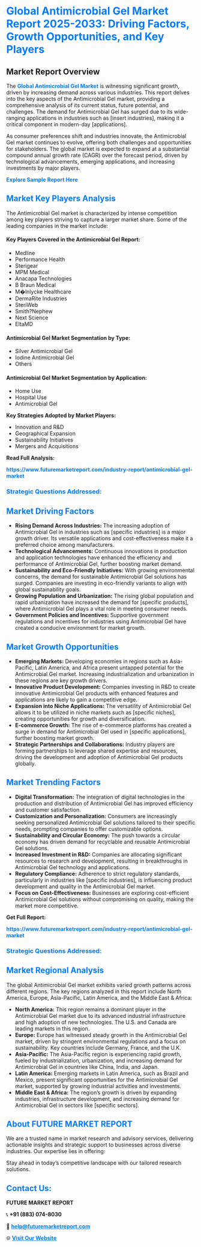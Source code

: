 <h1 style="color: #007BFF;">Global Antimicrobial Gel Market Report 2025-2033: Driving Factors, Growth Opportunities, and Key Players</h1>

<section id="overview">
<h2>Market Report Overview</h2>
<p>The <a href="https://www.futuremarketreport.com/industry-report/antimicrobial-gel-market" style="color: #007BFF; text-decoration: none;"><strong>Global Antimicrobial Gel Market</strong></a> is witnessing significant growth, driven by increasing demand across various industries. This report delves into the key aspects of the Antimicrobial Gel market, providing a comprehensive analysis of its current status, future potential, and challenges. The demand for Antimicrobial Gel has surged due to its wide-ranging applications in industries such as [insert industries], making it a critical component in modern-day [applications].</p>
<p>As consumer preferences shift and industries innovate, the Antimicrobial Gel market continues to evolve, offering both challenges and opportunities for stakeholders. The global market is expected to expand at a substantial compound annual growth rate (CAGR) over the forecast period, driven by technological advancements, emerging applications, and increasing investments by major players.</p>
</section>

<section id="overview">
<p><a href="https://www.futuremarketreport.com/request-sample/reportId=125687" style="color: #007BFF; text-decoration: none;"><strong>Explore Sample Report Here</strong></a></p>
</section>

<section id="key-players">
<h2 style="color: #007BFF;">Market Key Players Analysis</h2>
<p>The Antimicrobial Gel market is characterized by intense competition among key players striving to capture a larger market share. Some of the leading companies in the market include:</p>
<h4>Key Players Covered in the Antimicrobial Gel Report:</h4>
<ul><li>Medline</li><li>Performance Health</li><li>Sterigear</li><li>MPM Medical</li><li>Anacapa Technologies</li><li>B Braun Medical</li><li>M�lnlycke Healthcare</li><li>DermaRite Industries</li><li>SteriWeb</li><li>Smith?Nephew</li><li>Next Science</li><li>EltaMD</li></ul>
<h4>Antimicrobial Gel Market Segmentation by Type:</h4>
<ul><li>Silver Antimicrobial Gel</li><li>Iodine Antimicrobial Gel</li><li>Others</li></ul>

<h4>Antimicrobial Gel Market Segmentation by Application:</h4>
<ul><li>Home Use</li><li>Hospital Use</li><li>Antimicrobial Gel</li></ul>
<p><strong>Key Strategies Adopted by Market Players:</strong></p>
<ul>
<li>Innovation and R&D</li>
<li>Geographical Expansion</li>
<li>Sustainability Initiatives</li>
<li>Mergers and Acquisitions</li>
</ul>
</section>

<section>
<p><strong>Read Full Analysis: </strong></p><a href="https://www.futuremarketreport.com/industry-report/antimicrobial-gel-market" style="color: #007BFF; text-decoration: none;"><strong>https://www.futuremarketreport.com/industry-report/antimicrobial-gel-market</strong></a>
<h3 style="color: #007BFF;">Strategic Questions Addressed:</h3>
</section>

<section id="driving-factors">
<h2 style="color: #007BFF;">Market Driving Factors</h2>
<ul>
<li><strong>Rising Demand Across Industries:</strong> The increasing adoption of Antimicrobial Gel in industries such as [specific industries] is a major growth driver. Its versatile applications and cost-effectiveness make it a preferred choice among manufacturers.</li>
<li><strong>Technological Advancements:</strong> Continuous innovations in production and application technologies have enhanced the efficiency and performance of Antimicrobial Gel, further boosting market demand.</li>
<li><strong>Sustainability and Eco-Friendly Initiatives:</strong> With growing environmental concerns, the demand for sustainable Antimicrobial Gel solutions has surged. Companies are investing in eco-friendly variants to align with global sustainability goals.</li>
<li><strong>Growing Population and Urbanization:</strong> The rising global population and rapid urbanization have increased the demand for [specific products], where Antimicrobial Gel plays a vital role in meeting consumer needs.</li>
<li><strong>Government Policies and Incentives:</strong> Supportive government regulations and incentives for industries using Antimicrobial Gel have created a conducive environment for market growth.</li>
</ul>
</section>

<section id="growth-opportunities">
<h2 style="color: #007BFF;">Market Growth Opportunities</h2>
<ul>
<li><strong>Emerging Markets:</strong> Developing economies in regions such as Asia-Pacific, Latin America, and Africa present untapped potential for the Antimicrobial Gel market. Increasing industrialization and urbanization in these regions are key growth drivers.</li>
<li><strong>Innovative Product Development:</strong> Companies investing in R&D to create innovative Antimicrobial Gel products with enhanced features and applications are likely to gain a competitive edge.</li>
<li><strong>Expansion into Niche Applications:</strong> The versatility of Antimicrobial Gel allows it to be utilized in niche markets such as [specific niches], creating opportunities for growth and diversification.</li>
<li><strong>E-commerce Growth:</strong> The rise of e-commerce platforms has created a surge in demand for Antimicrobial Gel used in [specific applications], further boosting market growth.</li>
<li><strong>Strategic Partnerships and Collaborations:</strong> Industry players are forming partnerships to leverage shared expertise and resources, driving the development and adoption of Antimicrobial Gel products globally.</li>
</ul>
</section>

<section id="trending-factors">
<h2 style="color: #007BFF;">Market Trending Factors</h2>
<ul>
<li><strong>Digital Transformation:</strong> The integration of digital technologies in the production and distribution of Antimicrobial Gel has improved efficiency and customer satisfaction.</li>
<li><strong>Customization and Personalization:</strong> Consumers are increasingly seeking personalized Antimicrobial Gel solutions tailored to their specific needs, prompting companies to offer customizable options.</li>
<li><strong>Sustainability and Circular Economy:</strong> The push towards a circular economy has driven demand for recyclable and reusable Antimicrobial Gel solutions.</li>
<li><strong>Increased Investment in R&D:</strong> Companies are allocating significant resources to research and development, resulting in breakthroughs in Antimicrobial Gel technology and applications.</li>
<li><strong>Regulatory Compliance:</strong> Adherence to strict regulatory standards, particularly in industries like [specific industries], is influencing product development and quality in the Antimicrobial Gel market.</li>
<li><strong>Focus on Cost-Effectiveness:</strong> Businesses are exploring cost-efficient Antimicrobial Gel solutions without compromising on quality, making the market more competitive.</li>
</ul>
</section>

<section>
<p><strong>Get Full Report: </strong></p><a href="https://www.futuremarketreport.com/industry-report/antimicrobial-gel-market" style="color: #007BFF; text-decoration: none;"><strong>https://www.futuremarketreport.com/industry-report/antimicrobial-gel-market</strong></a>
<h3 style="color: #007BFF;">Strategic Questions Addressed:</h3>
</section>


<section id="regional-analysis">
<h2 style="color: #007BFF;">Market Regional Analysis</h2>
<p>The global Antimicrobial Gel market exhibits varied growth patterns across different regions. The key regions analyzed in this report include North America, Europe, Asia-Pacific, Latin America, and the Middle East & Africa:</p>
<ul>
<li><strong>North America:</strong> This region remains a dominant player in the Antimicrobial Gel market due to its advanced industrial infrastructure and high adoption of new technologies. The U.S. and Canada are leading markets in this region.</li>
<li><strong>Europe:</strong> Europe has witnessed steady growth in the Antimicrobial Gel market, driven by stringent environmental regulations and a focus on sustainability. Key countries include Germany, France, and the U.K.</li>
<li><strong>Asia-Pacific:</strong> The Asia-Pacific region is experiencing rapid growth, fueled by industrialization, urbanization, and increasing demand for Antimicrobial Gel in countries like China, India, and Japan.</li>
<li><strong>Latin America:</strong> Emerging markets in Latin America, such as Brazil and Mexico, present significant opportunities for the Antimicrobial Gel market, supported by growing industrial activities and investments.</li>
<li><strong>Middle East & Africa:</strong> The region’s growth is driven by expanding industries, infrastructure development, and increasing demand for Antimicrobial Gel in sectors like [specific sectors].</li>
</ul>
</section>

<footer>
<h2 style="color: #007BFF;">About FUTURE MARKET REPORT</h2>
<p>We are a trusted name in market research and advisory services, delivering actionable insights and strategic support to businesses across diverse industries. Our expertise lies in offering:</p>

<p>Stay ahead in today’s competitive landscape with our tailored research solutions.</p>

<h2 style="color: #007BFF;">Contact Us:</h2>
<p><strong>FUTURE MARKET REPORT</strong></p>
<p>📞 <strong>+91 (883) 074-8030</strong></p>
<p>📧 <strong><a href="mailto:help@futuremarketreport.com" style="color: #007BFF;">help@futuremarketreport.com</a></strong></p>
<p>🌐 <strong><a href="https://www.futuremarketreport.com/" style="color: #007BFF;">Visit Our Website</a></strong></p>
</footer>
